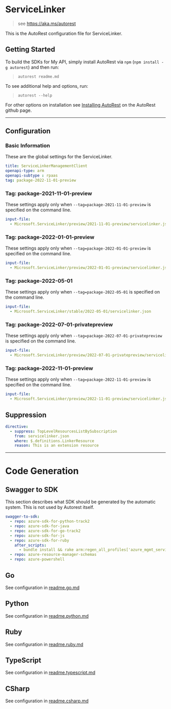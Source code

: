 # ServiceLinker

> see https://aka.ms/autorest

This is the AutoRest configuration file for ServiceLinker.

## Getting Started

To build the SDKs for My API, simply install AutoRest via `npm` (`npm install -g autorest`) and then run:

> `autorest readme.md`

To see additional help and options, run:

> `autorest --help`

For other options on installation see [Installing AutoRest](https://aka.ms/autorest/install) on the AutoRest github page.

---

## Configuration

### Basic Information

These are the global settings for the ServiceLinker.

```yaml
title: ServiceLinkerManagementClient
openapi-type: arm
openapi-subtype : rpaas
tag: package-2022-11-01-preview
```

### Tag: package-2021-11-01-preview

These settings apply only when `--tag=package-2021-11-01-preview` is specified on the command line.

```yaml $(tag) == 'package-2021-11-01-preview'
input-file:
  - Microsoft.ServiceLinker/preview/2021-11-01-preview/servicelinker.json
```

### Tag: package-2022-01-01-preview

These settings apply only when `--tag=package-2022-01-01-preview` is specified on the command line.

```yaml $(tag) == 'package-2022-01-01-preview'
input-file:
  - Microsoft.ServiceLinker/preview/2022-01-01-preview/servicelinker.json
```

### Tag: package-2022-05-01

These settings apply only when `--tag=package-2022-05-01` is specified on the command line.

```yaml $(tag) == 'package-2022-05-01'
input-file:
  - Microsoft.ServiceLinker/stable/2022-05-01/servicelinker.json
```

### Tag: package-2022-07-01-privatepreview

These settings apply only when `--tag=package-2022-07-01-privatepreview` is specified on the command line.

```yaml $(tag) == 'package-2022-07-01-privatepreview'
input-file:
  - Microsoft.ServiceLinker/preview/2022-07-01-privatepreview/servicelinker.json
```

### Tag: package-2022-11-01-preview

These settings apply only when `--tag=package-2022-11-01-preview` is specified on the command line.

```yaml $(tag) == 'package-2022-11-01-preview'
input-file:
  - Microsoft.ServiceLinker/preview/2022-11-01-preview/servicelinker.json
```

## Suppression

``` yaml
directive:
  - suppress: TopLevelResourcesListBySubscription
    from: servicelinker.json
    where: $.definitions.LinkerResource
    reason: This is an extension resource
```

---

# Code Generation

## Swagger to SDK

This section describes what SDK should be generated by the automatic system.
This is not used by Autorest itself.

```yaml $(swagger-to-sdk)
swagger-to-sdk:
  - repo: azure-sdk-for-python-track2
  - repo: azure-sdk-for-java
  - repo: azure-sdk-for-go-track2
  - repo: azure-sdk-for-js
  - repo: azure-sdk-for-ruby
    after_scripts:
      - bundle install && rake arm:regen_all_profiles['azure_mgmt_servicelinker']
  - repo: azure-resource-manager-schemas
  - repo: azure-powershell
```

## Go

See configuration in [readme.go.md](./readme.go.md)

## Python

See configuration in [readme.python.md](./readme.python.md)

## Ruby

See configuration in [readme.ruby.md](./readme.ruby.md)

## TypeScript

See configuration in [readme.typescript.md](./readme.typescript.md)

## CSharp

See configuration in [readme.csharp.md](./readme.csharp.md)
